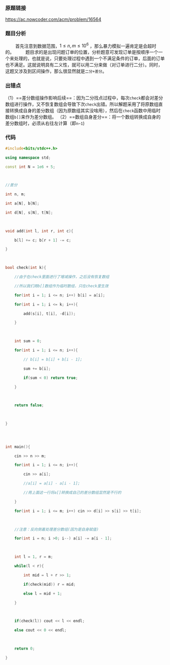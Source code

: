 ### 原题链接
https://ac.nowcoder.com/acm/problem/16564
### 题目分析

$\qquad$首先注意到数据范围，$1≤n,m≤10^6$ ，那么暴力模拟一遍肯定是会超时的。
$\qquad$题目求的是出现问题订单的位置，分析题意可发现订单是按顺序一个一个来处理的，也就是说，只要处理过程中遇到一个不满足条件的订单，后面的订单也不满足。这就说明具有二义性，就可以用二分来做（对订单进行二分）。同时，这题又涉及到区间操作，那么很显然就是`二分+差分`。
### 出错点

（1）==差分数组操作影响后续==：因为二分找点过程中，每次`check`都会对差分数组进行操作，又不恢复数组会导致下次`check`出错。所以解题采用了将原数组直接转换成自身的差分数组（因为原数组其实没啥用），然后在`check`函数中用临时数组`b[]`来作为差分数组。
（2）==数组自身差分==：将一个数组转换成自身的差分数组时，必须从右往左计算（即`n~1`)
### 代码
```cpp
#include<bits/stdc++.h>

using namespace std;

const int N = 1e6 + 5;

  

//差分

int n, m;

int a[N], b[N];

int d[N], s[N], t[N];

  

void add(int l, int r, int c){

    b[l] += c; b[r + 1] -= c;

}

  

bool check(int k){

    //由于在check里面进行了增减操作，之后没有恢复数组

    //所以我们用b[]数组作为临时数组，只在check里生效

    for(int i = 1; i <= n; i++) b[i] = a[i];

    for(int i = 1; i <= k; i++){

        add(s[i], t[i], -d[i]);

    }

  

    int sum = 0;

    for(int i = 1; i <= n; i++){

        // b[i] = b[i] + b[i - 1];

        sum += b[i];

        if(sum < 0) return true;

    }

  

    return false;

  

}

  
  

int main(){

    cin >> n >> m;

    for(int i = 1; i <= n; i++){

        cin >> a[i];

        //a[i] = a[i] - a[i - 1];

        //用上面这一行将a[]转换成自己的差分数组显然是不行的

    }

    for(int i = 1; i <= m; i++) cin >> d[i] >> s[i] >> t[i];

  

    //注意：反向倒着处理差分数组(因为是自身赋值)

    for(int i = n; i >0; i--) a[i] -= a[i - 1];

  

    int l = 1, r = m;

    while(l < r){

        int mid = l + r >> 1;

        if(check(mid)) r = mid;

        else l = mid + 1;

    }

  

    if(check(l)) cout << l << endl;

    else cout << 0 << endl;

  

    return 0;

}
```